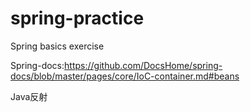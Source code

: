 # spring-practice
Spring basics exercise

Spring-docs:https://github.com/DocsHome/spring-docs/blob/master/pages/core/IoC-container.md#beans

Java反射
